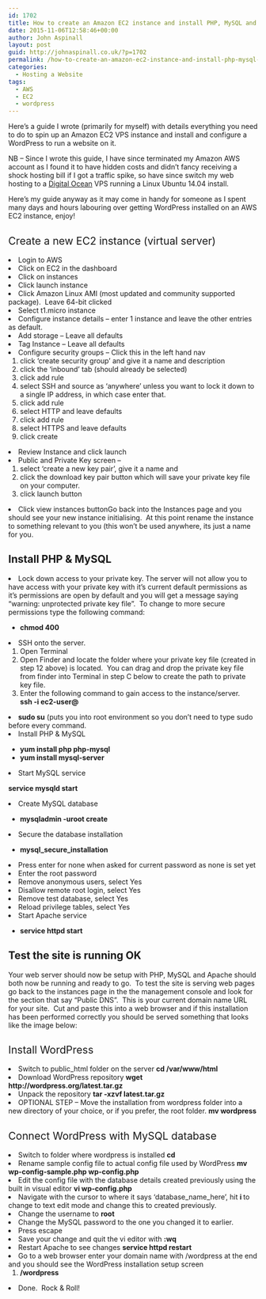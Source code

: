 ```yaml
---
id: 1702
title: How to create an Amazon EC2 instance and install PHP, MySQL and WordPress on AWS
date: 2015-11-06T12:58:46+00:00
author: John Aspinall
layout: post
guid: http://johnaspinall.co.uk/?p=1702
permalink: /how-to-create-an-amazon-ec2-instance-and-install-php-mysql-and-wordpress-on-aws/
categories:
  - Hosting a Website
tags:
  - AWS
  - EC2
  - wordpress
---
```

Here&#8217;s a guide I wrote (primarily for myself) with details everything you need to do to spin up an Amazon EC2 VPS instance and install and configure a WordPress to run a website on it.

<!--more-->

NB &#8211; Since I wrote this guide, I have since terminated my Amazon AWS account as I found it to have hidden costs and didn&#8217;t fancy receiving a shock hosting bill if I got a traffic spike, so have since switch my web hosting to a [Digital Ocean](http://www.digitalocean.com) VPS running a Linux Ubuntu 14.04 install.

Here&#8217;s my guide anyway as it may come in handy for someone as I spent many days and hours labouring over getting WordPress installed on an AWS EC2 instance, enjoy!

## <span style="font-weight: 400;">Create a new EC2 instance (virtual server)</span>

<li style="font-weight: 400;">
  <span style="font-weight: 400;">Login to AWS</span>
</li>
<li style="font-weight: 400;">
  <span style="font-weight: 400;">Click on EC2 in the dashboard</span>
</li>
<li style="font-weight: 400;">
  <span style="font-weight: 400;">Click on instances</span>
</li>
<li style="font-weight: 400;">
  <span style="font-weight: 400;">Click launch instance</span>
</li>
<li style="font-weight: 400;">
  <span style="font-weight: 400;">Click Amazon Linux AMI (most updated and community supported package).  Leave 64-bit clicked</span>
</li>
<li style="font-weight: 400;">
  <span style="font-weight: 400;">Select t1.micro instance </span>
</li>
<li style="font-weight: 400;">
  <span style="font-weight: 400;">Configure instance details &#8211; enter 1 instance and leave the other entries as default. </span>
</li>
<li style="font-weight: 400;">
  <span style="font-weight: 400;">Add storage &#8211; Leave all defaults</span>
</li>
<li style="font-weight: 400;">
  <span style="font-weight: 400;">Tag Instance &#8211; Leave all defaults</span>
</li>
<li style="font-weight: 400;">
  <span style="font-weight: 400;">Configure security groups &#8211; Click this in the left hand nav</span> <ol>
    <li style="font-weight: 400;">
      <span style="font-weight: 400;">click ‘create security group’ and give it a name and description</span>
    </li>
    <li style="font-weight: 400;">
      <span style="font-weight: 400;">click the ‘inbound’ tab (should already be selected)</span>
    </li>
    <li style="font-weight: 400;">
      <span style="font-weight: 400;">click add rule</span>
    </li>
    <li style="font-weight: 400;">
      <span style="font-weight: 400;">select SSH and source as ‘anywhere’ unless you want to lock it down to a single IP address, in which case enter that.</span>
    </li>
    <li style="font-weight: 400;">
      <span style="font-weight: 400;">click add rule</span>
    </li>
    <li style="font-weight: 400;">
      <span style="font-weight: 400;">select HTTP and leave defaults</span>
    </li>
    <li style="font-weight: 400;">
      <span style="font-weight: 400;">click add rule</span>
    </li>
    <li style="font-weight: 400;">
      <span style="font-weight: 400;">select HTTPS and leave defaults</span>
    </li>
    <li style="font-weight: 400;">
      <span style="font-weight: 400;">click create</span>
    </li>
  </ol>
</li>

<li style="font-weight: 400;">
  <span style="font-weight: 400;">Review Instance and click launch</span>
</li>
<li style="font-weight: 400;">
  <span style="font-weight: 400;">Public and Private Key screen &#8211;</span> <ol>
    <li style="font-weight: 400;">
      <span style="font-weight: 400;">select ‘create a new key pair’, give it a name and </span>
    </li>
    <li style="font-weight: 400;">
      <span style="font-weight: 400;">click the download key pair button which will save your private key file on your computer. </span>
    </li>
    <li style="font-weight: 400;">
      <span style="font-weight: 400;">click launch button</span>
    </li>
  </ol>
</li>

<li style="font-weight: 400;">
  <span style="font-weight: 400;">Click view instances buttonGo back into the Instances page and you should see your new instance initialising.  At this point rename the instance to something relevant to you (this won’t be used anywhere, its just a name for you.</span>
</li>

## **Install PHP & MySQL**

<li style="font-weight: 400;">
  <span style="font-weight: 400;">Lock down access to your private key. The server will not allow you to have access with your private key with it’s current default permissions as it’s permissions are open by default and you will get a message saying “warning: unprotected private key file”.  To change to more secure permissions type the following command:</span>
</li>

  * ****chmod 400 <path to private key>****

<li style="font-weight: 400;">
  <span style="font-weight: 400;">SSH onto the server.</span> <ol>
    <li style="font-weight: 400;">
      <span style="font-weight: 400;">Open Terminal</span>
    </li>
    <li style="font-weight: 400;">
      <span style="font-weight: 400;">Open Finder and locate the folder where your private key file (created in step 12 above) is located.  You can drag and drop the private key file from finder into Terminal in step C below to create the path to private key file.</span>
    </li>
    <li style="font-weight: 400;">
      <span style="font-weight: 400;">Enter the following command to gain access to the instance/server.  </span><span style="font-weight: 400;"><br /> </span><b>ssh -i <path to private key> ec2-user@<your public dns address></b>
    </li>
  </ol>
</li>

<li style="font-weight: 400;">
  <b>sudo su</b><span style="font-weight: 400;"> (puts you into root environment so you don’t need to type sudo before every command.</span>
</li>
<li style="font-weight: 400;">
  <span style="font-weight: 400;">Install PHP & MySQL</span>
</li>

  * ****yum install php php-mysql****
  * **yum install mysql-server**

<li style="font-weight: 400;">
  <span style="font-weight: 400;">Start MySQL service</span>
</li>

****service mysqld start****

<li style="font-weight: 400;">
  <span style="font-weight: 400;">Create MySQL database</span>
</li>

  * ****mysqladmin -uroot create <database name>****

<li style="font-weight: 400;">
  <span style="font-weight: 400;">Secure the database installation</span>
</li>

  * ****mysql\_secure\_installation****

<li style="font-weight: 400;">
  <span style="font-weight: 400;">Press enter for none when asked for current password as none is set yet</span>
</li>
<li style="font-weight: 400;">
  <span style="font-weight: 400;">Enter the root password</span>
</li>
<li style="font-weight: 400;">
  <span style="font-weight: 400;">Remove anonymous users, select Yes</span>
</li>
<li style="font-weight: 400;">
  <span style="font-weight: 400;">Disallow remote root login, select Yes</span>
</li>
<li style="font-weight: 400;">
  <span style="font-weight: 400;">Remove test database, select Yes</span>
</li>
<li style="font-weight: 400;">
  <span style="font-weight: 400;">Reload privilege tables, select Yes</span>
</li>

<li style="font-weight: 400;">
  <span style="font-weight: 400;">Start Apache service</span>
</li>

  * ****service httpd start****

## Test the site is running OK

Your web server should now be setup with PHP, MySQL and Apache should both now be running and ready to go.  To test the site is serving web pages go back to the instances page in the the management console and look for the section that say “Public DNS”.  This is your current domain name URL for your site.  Cut and paste this into a web browser and if this installation has been performed correctly you should be served something that looks like the image below:



## <span style="font-weight: 400;">Install WordPress</span>

<li style="font-weight: 400;">
  <span style="font-weight: 400;">Switch to public_html folder on the server </span><b>cd /var/www/html</b>
</li>
<li style="font-weight: 400;">
  <span style="font-weight: 400;">Download WordPress repository </span><b>wget http://wordpress.org/latest.tar.gz</b>
</li>
<li style="font-weight: 400;">
  <span style="font-weight: 400;">Unpack the repository </span><b>tar -xzvf latest.tar.gz</b>
</li>
<li style="font-weight: 400;">
  <span style="font-weight: 400;">OPTIONAL STEP &#8211; Move the installation from wordpress folder into a new directory of your choice, or if you prefer, the root folder. </span><b>mv wordpress <new location></b>
</li>

## <span style="font-weight: 400;">Connect WordPress with MySQL database</span>

<li style="font-weight: 400;">
  <span style="font-weight: 400;">Switch to folder where wordpress is installed </span><b>cd <location></b>
</li>
<li style="font-weight: 400;">
  <span style="font-weight: 400;">Rename sample config file to actual config file used by WordPress </span><b>mv wp-config-sample.php wp-config.php</b>
</li>
<li style="font-weight: 400;">
  <span style="font-weight: 400;">Edit the config file with the database details created previously using the built in visual editor </span><b>vi wp-config.php </b>
</li>
<li style="font-weight: 400;">
  <span style="font-weight: 400;">Navigate with the cursor to where it says ‘database_name_here’, hit </span><b>i </b><span style="font-weight: 400;">to change to text edit mode and change this to </span><b><your database name></b><span style="font-weight: 400;"> created previously.  </span>
</li>
<li style="font-weight: 400;">
  <span style="font-weight: 400;">Change the username to </span><b>root</b>
</li>
<li style="font-weight: 400;">
  <span style="font-weight: 400;">Change the MySQL password to the one you changed it to earlier.</span>
</li>
<li style="font-weight: 400;">
  <span style="font-weight: 400;">Press escape</span>
</li>
<li style="font-weight: 400;">
  <span style="font-weight: 400;">Save your change and quit the vi editor with </span><b>:wq</b>
</li>
<li style="font-weight: 400;">
  <span style="font-weight: 400;">Restart Apache to see changes </span><b>service httpd restart</b>
</li>
<li style="font-weight: 400;">
  <span style="font-weight: 400;">Go to a web browser enter your domain name with /wordpress at the end and you should see the WordPress installation setup screen</span> <ol>
    <li style="font-weight: 400;">
      <b><your domain name>/wordpress</b>
    </li>
  </ol>
</li>

<li style="font-weight: 400;">
  <span style="font-weight: 400;">Done.  Rock & Roll!</span>
</li>

&nbsp;